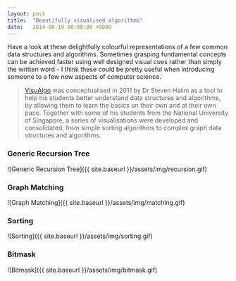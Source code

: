 ```yaml
---
layout: post
title:  "Beautifully visualised algorithms"
date:   2014-08-19 00:00:00 +0000
---
```

Have a look at these delightfully colourful representations of a few common data structures and algorithms. Sometimes grasping fundamental concepts can be achieved faster using well designed visual cues rather than simply the written word - I think these could be pretty useful when introducing someone to a few new aspects of computer science.

> [VisuAlgo](http://www.comp.nus.edu.sg/~stevenha/visualization/index.html) was conceptualised in 2011 by Dr Steven Halim as a tool to help his students better understand data structures and algorithms, by allowing them to learn the basics on their own and at their own pace. Together with some of his students from the National University of Singapore, a series of visualisations were developed and consolidated, from simple sorting algorithms to complex graph data structures and algorithms.

### Generic Recursion Tree
![Generic Recursion Tree]({{ site.baseurl }}/assets/img/recursion.gif)

### Graph Matching
![Graph Matching]({{ site.baseurl }}/assets/img/matching.gif)

### Sorting
![Sorting]({{ site.baseurl }}/assets/img/sorting.gif)

### Bitmask
![Bitmask]({{ site.baseurl }}/assets/img/bitmask.gif)